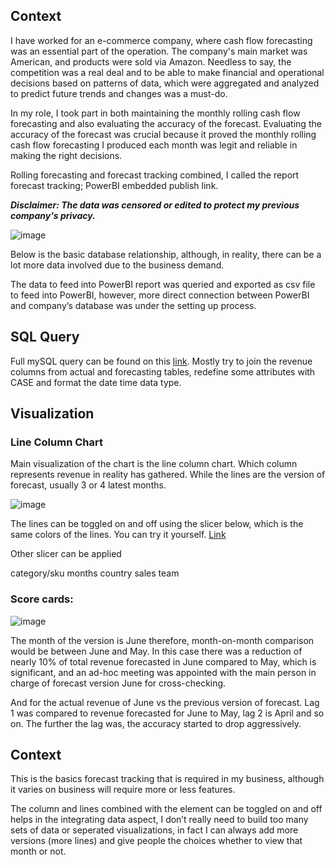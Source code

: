 ## Context
I have worked for an e-commerce company, where cash flow forecasting was an essential part of the operation. The company's main market was American, and products were sold via Amazon. Needless to say, the competition was a real deal and to be able to make financial and operational decisions based on patterns of data, which were aggregated and analyzed to predict future trends and changes was a must-do. 

In my role, I took part in both maintaining the monthly rolling cash flow forecasting and also evaluating the accuracy of the forecast. Evaluating the accuracy of the forecast was crucial because it proved the monthly rolling cash flow forecasting I produced each month was legit and reliable in making the right decisions.

Rolling forecasting and forecast tracking combined, I called the report forecast tracking; PowerBI embedded publish link.

***Disclaimer: The data was censored or edited to protect my previous company's privacy.***

![image](https://github.com/basic-produce/project/assets/94334516/6e814c6c-ad86-48d8-9a35-8d1b37243661)

Below is the basic database relationship, although, in reality, there can be a lot more data involved due to the business demand. 

The data to feed into PowerBI report was queried and exported as csv file to feed into PowerBI, however, more direct connection between PowerBI and company’s database was under the setting up process.
## SQL Query
Full mySQL query can be found on this [link](https://github.com/basic-produce/Data_Port/blob/main/PowerBI/Forecast%20tracking/foreast_track_query.sql). Mostly try to join the revenue columns from actual and forecasting tables, redefine some attributes with CASE and format the date time data type.
## Visualization

### Line Column Chart
Main visualization of the chart is the line column chart. Which column represents revenue in reality has gathered. While the lines are the version of forecast, usually 3 or 4 latest months.

![image](https://github.com/basic-produce/project/assets/94334516/7b90ab5e-e4d9-4794-8ec6-61af165bf120)

The lines can be toggled on and off using the slicer below, which is the same colors of the lines. You can try it yourself. [Link](https://app.powerbi.com/view?r=eyJrIjoiYzFkM2YzMTQtMjhhOS00NGE0LTgzMzEtYTBlMTBmNWY3Nzk0IiwidCI6Ijk0YzBmYWUxLWY5MDEtNDMwZi05ZTkyLWJiMGZkNzMxZTlmNCIsImMiOjEwfQ%3D%3D)

Other slicer can be applied 

category/sku
months
country
sales team

### Score cards:

![image](https://github.com/basic-produce/project/assets/94334516/1bf5dfc5-5277-4461-953b-2c0a8795633c)

The month of the version is June therefore, month-on-month comparison would be between June and May. In this case there was a reduction of nearly 10% of total revenue forecasted in June compared to May, which is significant, and an ad-hoc meeting was appointed with the main person in charge of forecast version June for cross-checking. 

And for the actual revenue of June vs the previous version of forecast. Lag 1 was compared to revenue forecasted for June to May, lag 2 is April and so on. The further the lag was, the accuracy started to drop aggressively.  

## Context
This is the basics forecast tracking that is required in my business, although it varies on business will require more or less features. 

The column and lines combined with the element can be toggled on and off helps in the integrating data aspect, I don’t really need to build too many sets of data or seperated visualizations, in fact I can always add more versions (more lines) and give people the choices whether to view that month or not.
